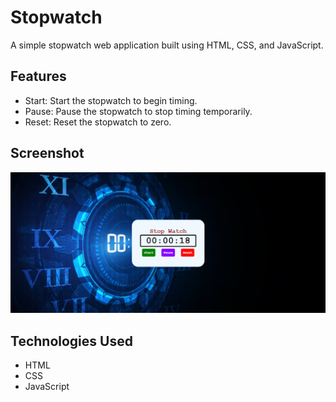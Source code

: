 # Stopwatch

A simple stopwatch web application built using HTML, CSS, and JavaScript.

## Features

- Start: Start the stopwatch to begin timing.
- Pause: Pause the stopwatch to stop timing temporarily.
- Reset: Reset the stopwatch to zero.

## Screenshot

![Screenshot](Output.png)

## Technologies Used

- HTML
- CSS
- JavaScript



